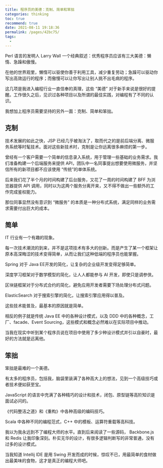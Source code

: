 ```yaml
---
title: 程序员的美德：克制、简单和笨拙
categories: thinking
toc: true
recommend: true
date: 2021-08-11 19:18:36
permalink: /pages/42bc75/
tags: 
  - 
---
```




Perl 语言的发明人 Larry Wall 一个经典叙述：优秀程序员应该有三大美德：懒惰、急躁和傲慢。

在他的世界观里，懒惰可以驱使你善于利用工具，减少重复劳动；急躁可以驱动你写出高效运行的程序；而傲慢可以让你写出让别人挑不出毛病的程序。

这几项是我进入编程行业一直信奉的真理，这些 “美德” 对于新手来说是很好的提醒。工作很久之后，见识过各种项目以及所谓的最佳实践，对编程有了不同的认识。



我想加上程序员需要坚持的另外一面：克制、简单和笨拙。



## 克制

技术发展的如此之快，JSP 已经几乎被淘汰了，取而代之的是前后端分离、微服务系统等时髦技术。面对这些新技术时，克制是让你远离很多麻烦的第一步。

曾经有一个客户需要一个简单的信息录入系统，用于管理一些基础的业务需求。我们准备构建一个后端服务来提供 API，团队中一名同事提出想要使用微服务，并坚信所有的新项目都不应该使用 “传统”的单体系统。

后来我们花了半个月的时间构建了后台服务，又花了一周的时间构建了 BFF 为浏览器提供 API 调用，同时以为这两个服务分离开来，又不得不做出一些额外的工作完成鉴权能力。

那位同事显然没有意识到 “微服务” 的本质是一种分布式系统，满足同样的业务需求需要付出巨大的成本。



## 简单

IT 行业有一个有趣的现象。

每一次技术潮流的到来，并不是这项技术有多大的创新。而是产生了某一个框架让原本高深晦涩的技术变得简单，从而让我们这种低端的程序员也能掌握。

Spring 对于 Java EE开发的简化，让复杂的企业级开发变得足够简单。

深度学习框架对于数学模型的简化，让人人都能参与 AI 开发，即使只是调参侠。

区块链框架对于分布式合约的简化，避免应用开发者需要下场处理分布式问题。

ElasticSearch 对于搜索引擎的简化，让搜索引擎应用得以普及。



这些技术能普及，最基本的原因就是简单。

相反的例子就是传统 Java EE 中的各种设计模式，以及 DDD 中的各种概念，工厂、facade、Event Sourcing，这些模式和概念必然难以在实际项目中推动。



当我在现实中听到某个程序员说在项目中使用了多少种设计模式并引以自豪时，最好的方法就是远离他。



## 笨拙

笨拙是最难的一个美德。

有太多的程序员，包括我，脑袋里装满了各种高大上的想法，见到一个高级技巧或者技术便如获至宝。

JavaScript 的语言中充满了各种精巧的设计和技术，闭包、原型链等高阶知识是面试必问的。

《代码整洁之道》和《重构》中各种高级的编码技巧。

Scala 中各种不同的编程范式，C++ 中的模板、运算符重载等高科技。

我以为我永远到不了编程大师的水平。直到后来阅读了一些源码， Backbone.js 和 Redis 让我印象深刻。朴实无华的设计，有很多逻辑判断写的非常普通，没有过多的设计模式。

当我知道 Intellij IDE 是用 Swing 开发而成的时候，惊叹不已，用最简单的食材做出最美味的食物，这才是真正的编程大师吧。









